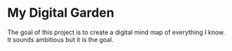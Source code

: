 # My Digital Garden

The goal of this project is to create a digital mind map of everything I know. It sounds ambitious but it is the goal.

